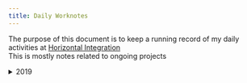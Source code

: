 ```yaml
---
title: Daily Worknotes
---
```


The purpose of this document is to keep a running record of my daily activities at [Horizontal Integration](http://horizontalintegration.com)  
This is mostly notes related to ongoing projects

<details>
<summary>2019</summary>
<details>
<summary>September</summary>
<br>

---

9/20

> *mwt internal team having trouble with build and deployment*

* mwt 91 - hero header component - This is a new component build based off of a Sketch file provided by UX. I have had some trouble with the overall structure of the project, would probably have been useful to spend some time speaking with a dev who has worked on the project before just diving in. Exported and cleaned up an ```SVG```, built out ```HTML``` and ```SCSS``` for the component. Would like someone to review before I submit a PR. Can hopefully get that this Monday.

> *Pretty slow day overall*

---

9/19

*Closed out remaining cw tickets.*  
*Working on mwt full time now.*

* mwt 185 - RTE Text Formatting - BED refused a classname from our markup which broke body copy styling. Additionally, styling was needed for `<strong>` text. I did that. Like this:

```scss
p {
    margin-top: 11px;
    strong {
        font-family: Helvetica Neue LT W01_83 Hv Ex,Helvetica Neue,Helvetica,Arial,sans-serif;
        // had to change the above to a variable *$helvetica83* that had been declared in a separate file
        text-transform: uppercase;
    }
}
```

* mwt 182 / 184 - Extra Whitespace - BED had reused a classname on an element which resulted in strange behavior. I added a new classname and relevant styling, but once implemented by BED, Sitecore adds spaces in a `<div>` with no content and the `:empty` pseudo-selector was unable to work. Thankfully, BED *was* able to write some logic that will conditionally render the `<div>` if there is content for it. Also had update the name of a file, because some FED had not done that causing the test page to be broken.

```scss
.flex-content-feature-accordion {
        display: flex;
        width: 100%;
        order: 3;
        &:empty {
            display: none;
        }
    }
```

* mwt 35 Tabbed Carousel - pushed yesterdays changes to dev

---

9/18

* mwt 35 Tabbed Carousel - this component (based off of [slick slider](https://kenwheeler.github.io/slick/)) was intended to be used stand-alone, but of course QA found a reason to use it twice on a page (maybe there is a genuine use case for this?). Needless to say, how the component was initally set up was targeting a class instead of a unique ID. Adding a data-target was able to solve the problem. The changes made are as follows:

*these were the changes made to the JavaScript*

```javascript
...
var $this = $(this); // this line already existed
var target = $this.data('target');

// inside of the slick slider settings

asNavFor: '#' + target,

// targets the unique id

...$('#' + target).slick...
```

*and these were the changes made to the HTML files*

```html
<div class="innovations-tabbed-view__items" id="1"> <!-- added the id -->
```

```html
<section class="innovations-tabbed-view" data-target="1"> <!-- added the data-target -->
```

---

9/17

* cw 6472 Chapter Component - add spacing to match spec `margin-bottom: 4rem;`
* cw 6462 Update search field to match specs - set `max-width` according to spec
* cw 6172 Update image specs for download asset component - generated new set of images and updated component markup

---

9/16

* cw 8239 Lazy loading - updated waypoint offset from 66% to 80%, elements above the fold should appear more readily
* cw 8266 Add button to Insights page render

---

9/13

* cw 8046 Header Utility Menu Display Issue - had to define width for .header-utilityNav item; was breaking to a new line
* cw 6058 Subscribe CTA - broken `::before` && `::after` - had to define pseudo element translateX positioning for devices below XS breakpoint
* cw 6462 Hero Search Input Size - updated width of search field, had initially placed the fix in the wrong file... specificity broke the 'fix', now it is fixed
* cw 7186 Multimedia Search Results Page - fix from yesterday has been pushed to QA, but the modal open mask covers the entire page now. CoveoSearchInterface put a `z-index` on the wrapper which overrode the modal `z-index`.

---

9/12

* cw 7813 Hero Page Title Card - Fixed min-height for event of no button (an optional element)
* cw 7186 Multimedia Search Results Page - Continues playing on modal close fix;

*podcasts were broken because BED did not use the unique classnames set for the two different podcast sources
videos were broken because Coveo loads after the video modal JS is init, added:*

```javascript
if (window.YT) { $(window).trigger('youTubePlayerApiReady'); }; &&
if (window.VidyardV4) { $(window).trigger('vidyardPlayerApiReady'); };
```

*triggers if element is found*

---

9/11

*Target class of '.coveo-query-summary-cancel-last' and change text to 'Try a different search term'*

```javascript
$('.coveo-query-summary-cancel-last').text('Try a different search term');
```

* cw 8047 Design and Implement CoveoQuerySummary CSS
* cw 8068 Hero Image & Video Cards SM / XS breakpoint fix
* cw 7813 Hero Page Title Card Image Size(s) fix

</details>
</details>